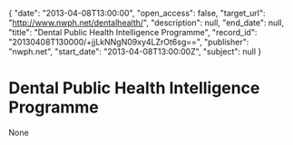 {
  "date": "2013-04-08T13:00:00", 
  "open_access": false, 
  "target_url": "http://www.nwph.net/dentalhealth/", 
  "description": null, 
  "end_date": null, 
  "title": "Dental Public Health Intelligence Programme", 
  "record_id": "20130408T130000/+jjLkNNgN09xy4LZrOt6sg==", 
  "publisher": "nwph.net", 
  "start_date": "2013-04-08T13:00:00Z", 
  "subject": null
}

# Dental Public Health Intelligence Programme

None